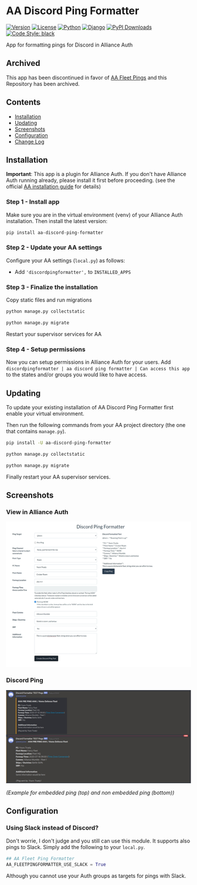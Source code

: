 # AA Discord Ping Formatter

[![Version](https://img.shields.io/pypi/v/aa-discord-ping-formatter?label=release)](https://pypi.org/project/aa-discord-ping-formatter/)
[![License](https://img.shields.io/badge/license-GPLv3-green)](https://pypi.org/project/aa-discord-ping-formatter/)
[![Python](https://img.shields.io/pypi/pyversions/aa-discord-ping-formatter)](https://pypi.org/project/aa-discord-ping-formatter/)
[![Django](https://img.shields.io/pypi/djversions/aa-discord-ping-formatter?label=django)](https://pypi.org/project/aa-discord-ping-formatter/)
[![PyPI Downloads](https://img.shields.io/pypi/dm/aa-discord-ping-formatter)](https://pypi.org/project/aa-discord-ping-formatter/)
[![Code Style: black](https://img.shields.io/badge/code%20style-black-000000.svg)](http://black.readthedocs.io/en/latest/)

App for formatting pings for Discord in Alliance Auth

## Archived

This app has been discontinued in favor of [AA Fleet Pings](https://github.com/ppfeufer/aa-fleetpings) and this Repository has been archived.

## Contents

- [Installation](#installation)
- [Updating](#updating)
- [Screenshots](#screenshots)
- [Configuration](#configuration)
- [Change Log](CHANGELOG.md)

## Installation

**Important**: This app is a plugin for Alliance Auth. If you don't have Alliance Auth running already, please install it first before proceeding. (see the official [AA installation guide](https://allianceauth.readthedocs.io/en/latest/installation/allianceauth.html) for details)

### Step 1 - Install app

Make sure you are in the virtual environment (venv) of your Alliance Auth installation. Then install the latest version:

```bash
pip install aa-discord-ping-formatter
```

### Step 2 - Update your AA settings

Configure your AA settings (`local.py`) as follows:

- Add `'discordpingformatter',` to `INSTALLED_APPS`


### Step 3 - Finalize the installation

Copy static files and run migrations

```bash
python manage.py collectstatic
```

```bash
python manage.py migrate
```

Restart your supervisor services for AA

### Step 4 - Setup permissions

Now you can setup permissions in Alliance Auth for your users. Add ``discordpingformatter | aa discord ping formatter | Can access this app`` to the states and/or groups you would like to have access.

## Updating

To update your existing installation of AA Discord Ping Formatter first enable your virtual environment.

Then run the following commands from your AA project directory (the one that contains `manage.py`).

```bash
pip install -U aa-discord-ping-formatter
```

```bash
python manage.py collectstatic
```

```bash
python manage.py migrate
```

Finally restart your AA supervisor services.

## Screenshots

### View in Alliance Auth

![AA View](https://raw.githubusercontent.com/ppfeufer/aa-discord-ping-formatter/master/discordpingformatter/docs/aa-view.jpg)

### Discord Ping

![Discord Ping Examples](https://raw.githubusercontent.com/ppfeufer/aa-discord-ping-formatter/master/discordpingformatter/docs/ping-examples.jpg)

_(Example for embedded ping (top) and non embedded ping (bottom))_

## Configuration

### Using Slack instead of Discord?

Don't worrie, I don't judge and you still can use this module. It supports also pings to Slack. Simply add the following to your `local.py`. 

```python
## AA Fleet Ping Formatter
AA_FLEETPINGFORMATTER_USE_SLACK = True
```

Although you cannot use your Auth groups as targets for pings with Slack.
